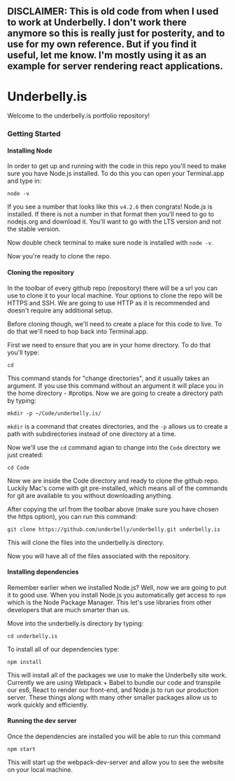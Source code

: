 ## DISCLAIMER: This is old code from when I used to work at Underbelly. I don't work there anymore so this is really just for posterity, and to use for my own reference. But if you find it useful, let me know. I'm mostly using it as an example for server rendering react applications.

# Underbelly.is

Welcome to the underbelly.is portfolio repository!

### Getting Started

#### Installing Node

In order to get up and running with the code in this repo you'll need to make sure you have
Node.js installed. To do this you can open your Terminal.app and type in:

`node -v`

If you see a number that looks like this `v4.2.6` then congrats! Node.js is installed. If there is not a number
in that format then you'll need to go to nodejs.org and download it. You'll want to go with the LTS version and not
the stable version.

Now double check terminal to make sure node is installed with `node -v`.

Now you're ready to clone the repo.

#### Cloning the repository

In the toolbar of every github repo (repository) there will be a url you can use to clone it to your local machine.
Your options to clone the repo will be HTTPS and SSH. We are going to use HTTP as it is recommended and doesn't
require any additional setup.

Before cloning though, we'll need to create a place for this code to live. To do that we'll need to hop
back into Terminal.app.

First we need to ensure that you are in your home directory. To do that you'll type:

`cd`

This command stands for "change directories", and it usually takes an argument. If you use this command without an argument
it will place you in the home directory - #protips. Now we are going to create a directory path by typing:

`mkdir -p ~/Code/underbelly.is/`

`mkdir` is a command that creates directories, and the `-p` allows us to create a path with subdirectories
instead of one directory at a time.

Now we'll use the `cd` command agian to change into the `Code` directory we just created:

`cd Code`

Now we are inside the Code directory and ready to clone the github repo. Luckily Mac's come with git pre-installed,
which means all of the commands for git are available to you without downloading anything.

After copying the url from the toolbar above (make sure you have chosen the https option), you can run this command:

`git clone https://github.com/underbelly/underbelly.git underbelly.is`

This will clone the files into the underbelly.is directory.

Now you will have all of the files associated with the repository.

#### Installing dependencies

Remember earlier when we installed Node.js? Well, now we are going to put it to good use. When you install Node.js
you automatically get access to `npm` which is the Node Package Manager. This let's use libraries from other
developers that are much smarter than us.

Move into the underbelly.is directory by typing:

`cd underbelly.is`

To install all of our dependencies type:

`npm install`

This will install all of the packages we use to make the Underbelly site work. Currently we are using Webpack + Babel
to bundle our code and transpile our es6, React to render our front-end, and Node.js to run our production server.
These things along with many other smaller packages allow us to work quickly and efficiently.

#### Running the dev server

Once the dependencies are installed you will be able to run this command

`npm start`

This will start up the webpack-dev-server and allow you to see the website on your local machine.

